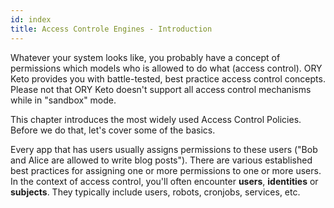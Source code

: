 ```yaml
---
id: index
title: Access Controle Engines - Introduction
---
```


Whatever your system looks like, you probably have a concept of permissions
which models who is allowed to do what (access control). ORY Keto provides you
with battle-tested, best practice access control concepts. Please not that ORY
Keto doesn't support all access control mechanisms while in "sandbox" mode.

This chapter introduces the most widely used Access Control Policies. Before we
do that, let's cover some of the basics.

Every app that has users usually assigns permissions to these users ("Bob and
Alice are allowed to write blog posts"). There are various established best
practices for assigning one or more permissions to one or more users. In the
context of access control, you'll often encounter **users**, **identities** or
**subjects**. They typically include users, robots, cronjobs, services, etc.
